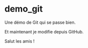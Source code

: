# demo_git
Une démo de Git qui se passe bien.

Et maintenant je modifie depuis GitHub.

Salut les amis !

